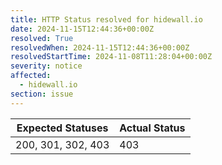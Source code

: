 ```yaml
---
title: HTTP Status resolved for hidewall.io
date: 2024-11-15T12:44:36+00:00Z
resolved: True
resolvedWhen: 2024-11-15T12:44:36+00:00Z
resolvedStartTime: 2024-11-08T11:28:04+00:00Z
severity: notice
affected:
  - hidewall.io
section: issue
---
```


| Expected Statuses | Actual Status  |
|-------------------|----------------|
| 200, 301, 302, 403 | 403 |

